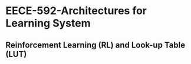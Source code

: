 # EECE-592-Architectures for Learning System

## Reinforcement Learning (RL) and Look-up Table (LUT)
